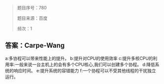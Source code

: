 > 题目序号：780
>
> 题目来源：百度
>
> 频次：1

## 答案：Carpe-Wang

a:多协程可以带来性能上的提升。
b:提升对CPU的使用效率 
c:提升多核CPU的利用率:一般来说一台主机上的会有多个CPU核心,我们可以创建多个协程。
d:降低系统的响应时间。
e:提升系统的容错能力
f:一个协程可以不受其他线程的干扰独立运行。

